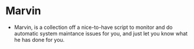 Marvin
=====================================

* Marvin, is a collection off a nice-to-have script to monitor and do automatic system maintance issues for you, and just let you know what he has done for you. 

